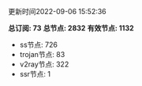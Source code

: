 更新时间2022-09-06 15:52:36

**总订阅: 73**
**总节点: 2832**
**有效节点: 1132**
- ss节点: 726
- trojan节点: 83
- v2ray节点: 322
- ssr节点: 1

